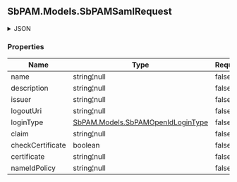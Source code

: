 
<h2 id="tocS_SbPAM.Models.SbPAMSamlRequest">SbPAM.Models.SbPAMSamlRequest</h2>

<a id="schemasbpam.models.sbpamsamlrequest"></a>
<a id="schema_SbPAM.Models.SbPAMSamlRequest"></a>
<a id="tocSsbpam.models.sbpamsamlrequest"></a>
<a id="tocssbpam.models.sbpamsamlrequest"></a>

<details><summary>JSON</summary>


```json
{
  "name": "string",
  "description": "string",
  "issuer": "string",
  "logoutUri": "string",
  "loginType": "SamAccountName",
  "claim": "string",
  "checkCertificate": true,
  "certificate": "string",
  "nameIdPolicy": "string"
}

```


</details>

### Properties

|Name|Type|Required|Restrictions|Description|
|---|---|---|---|---|
|name|string¦null|false|none|none|
|description|string¦null|false|none|none|
|issuer|string¦null|false|none|none|
|logoutUri|string¦null|false|none|none|
|loginType|[SbPAM.Models.SbPAMOpenIdLoginType](../Models/sbpam.models.sbpamopenidlogintype.md)|false|none|none|
|claim|string¦null|false|none|none|
|checkCertificate|boolean|false|none|none|
|certificate|string¦null|false|none|none|
|nameIdPolicy|string¦null|false|none|none|


